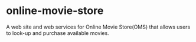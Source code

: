 # online-movie-store
A web site and web services for Online Movie Store(OMS) that allows users to look-up and purchase available movies. 
